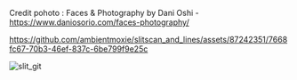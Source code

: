 Credit pohoto : Faces & Photography by Dani Oshi - https://www.daniosorio.com/faces-photography/

https://github.com/ambientmoxie/slitscan_and_lines/assets/87242351/7668fc67-70b3-46ef-837c-6be799f9e25c

![slit_git](https://github.com/ambientmoxie/slitscan_and_lines/assets/87242351/e7145760-9924-4f28-bde2-11b3b5c449d0)
